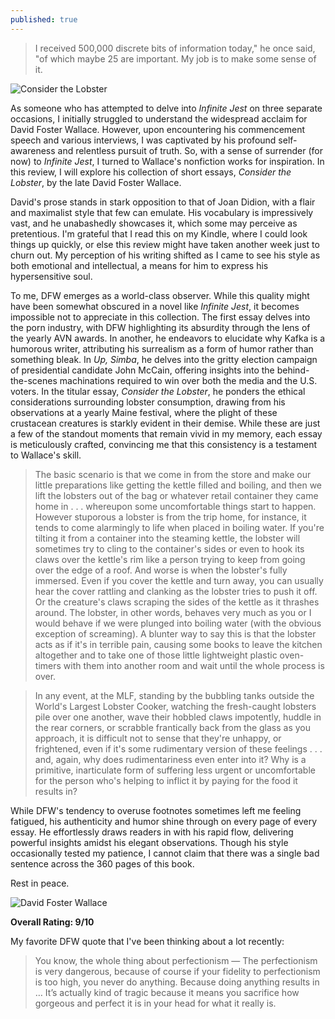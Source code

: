 ```yaml
---
published: true
---
```

> I received 500,000 discrete bits of information today," he once said, "of which maybe 25 are important. My job is to make some sense of it.

![Consider the Lobster](https://images-na.ssl-images-amazon.com/images/S/compressed.photo.goodreads.com/books/1388854217i/6751.jpg)

As someone who has attempted to delve into _Infinite Jest_ on three separate occasions, I initially struggled to understand the widespread acclaim for David Foster Wallace. However, upon encountering his commencement speech and various interviews, I was captivated by his profound self-awareness and relentless pursuit of truth. So, with a sense of surrender (for now) to _Infinite Jest_, I turned to Wallace's nonfiction works for inspiration. In this review, I will explore his collection of short essays, _Consider the Lobster_, by the late David Foster Wallace.

David's prose stands in stark opposition to that of Joan Didion, with a flair and maximalist style that few can emulate. His vocabulary is impressively vast, and he unabashedly showcases it, which some may perceive as pretentious. I'm grateful that I read this on my Kindle, where I could look things up quickly, or else this review might have taken another week just to churn out. My perception of his writing shifted as I came to see his style as both emotional and intellectual, a means for him to express his hypersensitive soul.

To me, DFW emerges as a world-class observer. While this quality might have been somewhat obscured in a novel like _Infinite Jest_, it becomes impossible not to appreciate in this collection. The first essay delves into the porn industry, with DFW highlighting its absurdity through the lens of the yearly AVN awards. In another, he endeavors to elucidate why Kafka is a humorous writer, attributing his surrealism as a form of humor rather than something bleak. In _Up, Simba_, he delves into the gritty election campaign of presidential candidate John McCain, offering insights into the behind-the-scenes machinations required to win over both the media and the U.S. voters. In the titular essay, _Consider the Lobster_, he ponders the ethical considerations surrounding lobster consumption, drawing from his observations at a yearly Maine festival, where the plight of these crustacean creatures is starkly evident in their demise. While these are just a few of the standout moments that remain vivid in my memory, each essay is meticulously crafted, convincing me that this consistency is a testament to Wallace's skill.

> The basic scenario is that we come in from the store and make our little preparations like getting the kettle filled and boiling, and then we lift the lobsters out of the bag or whatever retail container they came home in . . . whereupon some uncomfortable things start to happen. However stuporous a lobster is from the trip home, for instance, it tends to come alarmingly to life when placed in boiling water. If you're tilting it from a container into the steaming kettle, the lobster will sometimes try to cling to the container's sides or even to hook its claws over the kettle's rim like a person trying to keep from going over the edge of a roof. And worse is when the lobster's fully immersed. Even if you cover the kettle and turn away, you can usually hear the cover rattling and clanking as the lobster tries to push it off. Or the creature's claws scraping the sides of the kettle as it thrashes around. The lobster, in other words, behaves very much as you or I would behave if we were plunged into boiling water (with the obvious exception of screaming). A blunter way to say this is that the lobster acts as if it's in terrible pain, causing some books to leave the kitchen altogether and to take one of those little lightweight plastic oven-timers with them into another room and wait until the whole process is over.

>In any event, at the MLF, standing by the bubbling tanks outside the World's Largest Lobster Cooker, watching the fresh-caught lobsters pile over one another, wave their hobbled claws impotently, huddle in the rear corners, or scrabble frantically back from the glass as you approach, it is difficult not to sense that they're unhappy, or frightened, even if it's some rudimentary version of these feelings . . . and, again, why does rudimentariness even enter into it? Why is a primitive, inarticulate form of suffering less urgent or uncomfortable for the person who's helping to inflict it by paying for the food it results in?

While DFW's tendency to overuse footnotes sometimes left me feeling fatigued, his authenticity and humor shine through on every page of every essay. He effortlessly draws readers in with his rapid flow, delivering powerful insights amidst his elegant observations. Though his style occasionally tested my patience, I cannot claim that there was a single bad sentence across the 360 pages of this book.

Rest in peace.

![David Foster Wallace](https://media.npr.org/assets/img/2011/04/20/david-foster-wallace-2d7939a867950051042d8032609ff97d55b73b19-s1200.jpg)

**Overall Rating: 9/10**

My favorite DFW quote that I've been thinking about a lot recently:

> You know, the whole thing about perfectionism — The perfectionism is very dangerous, because of course if your fidelity to perfectionism is too high, you never do anything. Because doing anything results in … It’s actually kind of tragic because it means you sacrifice how gorgeous and perfect it is in your head for what it really is.

